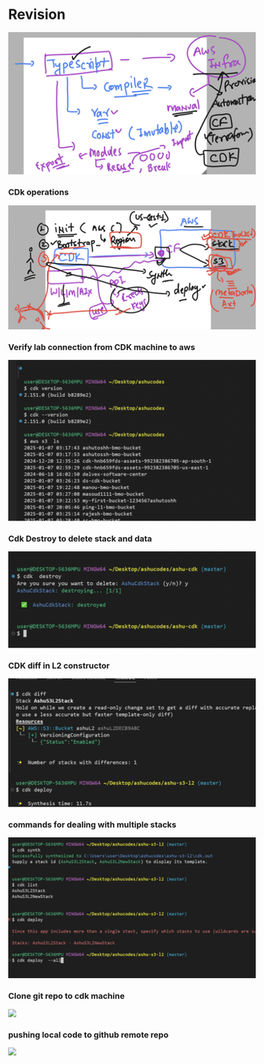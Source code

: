 # Revision 

<img src="rev1.png">

### CDk operations 

<img src="cdkops1.png">

### Verify lab connection from CDK machine to aws 

<img src="verify.png">

### Cdk Destroy to delete stack and data 

<img src="cdkd.png">

### CDK diff in L2 constructor 

<img src="cdkd2.png">


### commands for dealing with multiple stacks 

<img src="multi1.png">

### Clone git repo to cdk machine 

<img src="clone.png">

### pushing local code to github remote repo 

<img src="repopush.png">


